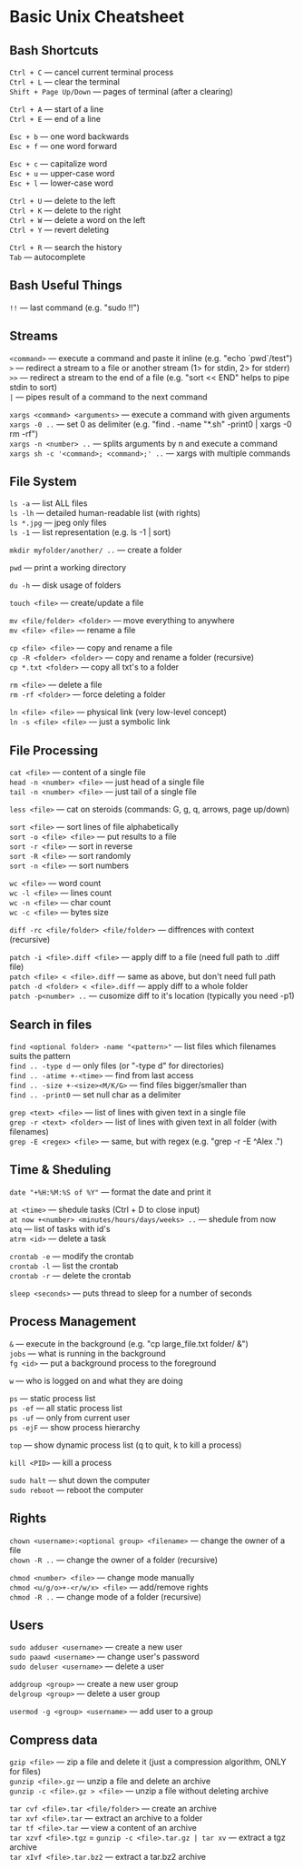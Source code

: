 # Basic Unix Cheatsheet

## Bash Shortcuts

`Ctrl + C` — cancel current terminal process  
`Ctrl + L` — clear the terminal  
`Shift + Page Up/Down` — pages of terminal (after a clearing)

`Ctrl + A` — start of a line  
`Ctrl + E` — end of a line

`Esc + b` — one word backwards  
`Esc + f` — one word forward

`Esc + c` — capitalize word  
`Esc + u` — upper-case word  
`Esc + l` — lower-case word

`Ctrl + U` — delete to the left  
`Ctrl + K` — delete to the right  
`Ctrl + W` — delete a word on the left  
`Ctrl + Y` — revert deleting

`Ctrl + R` — search the history  
`Tab` — autocomplete

## Bash Useful Things

`!!` — last command (e.g. "sudo !!")

## Streams

`<command>` — execute a command and paste it inline (e.g. "echo \`pwd\`/test")  
`>` — redirect a stream to a file or another stream (1\> for stdin, 2\> for stderr)  
`>>` — redirect a stream to the end of a file (e.g. "sort << END" helps to pipe stdin to sort)  
`|` — pipes result of a command to the next command

`xargs <command> <arguments>` — execute a command with given arguments  
`xargs -0 ..` — set 0 as delimiter (e.g. "find . -name "\*.sh" -print0 | xargs -0 rm -rf")  
`xargs -n <number> ..` — splits arguments by n and execute a command  
`xargs sh -c '<command>; <command>;' ..` — xargs with multiple commands

## File System

`ls -a` — list ALL files  
`ls -lh` — detailed human-readable list (with rights)  
`ls *.jpg` — jpeg only files  
`ls -1` — list representation (e.g. ls -1 | sort)

`mkdir myfolder/another/ ..` — create a folder

`pwd` — print a working directory

`du -h` — disk usage of folders

`touch <file>` — create/update a file

`mv <file/folder> <folder>` — move everything to anywhere  
`mv <file> <file>` — rename a file

`cp <file> <file>` — copy and rename a file  
`cp -R <folder> <folder>` — copy and rename a folder (recursive)  
`cp *.txt <folder>` — copy all txt's to a folder

`rm <file>` — delete a file  
`rm -rf <folder>` — force deleting a folder

`ln <file> <file>` — physical link (very low-level concept)  
`ln -s <file> <file>` — just a symbolic link


## File Processing

`cat <file>` — content of a single file  
`head -n <number> <file>` — just head of a single file  
`tail -n <number> <file>` — just tail of a single file

`less <file>` — cat on steroids (commands: <number>G, g, q, arrows, page up/down)

`sort <file>` — sort lines of file alphabetically  
`sort -o <file> <file>` — put results to a file  
`sort -r <file>` — sort in reverse  
`sort -R <file>` — sort randomly  
`sort -n <file>` — sort numbers

`wc <file>` — word count  
`wc -l <file>` — lines count  
`wc -n <file>` — char count  
`wc -c <file>` — bytes size

`diff -rc <file/folder> <file/folder>` — diffrences with context (recursive)

`patch -i <file>.diff <file>` — apply diff to a file (need full path to .diff file)  
`patch <file> < <file>.diff` — same as above, but don't need full path  
`patch -d <folder> < <file>.diff` — apply diff to a whole folder  
`patch -p<number> ..` — cusomize diff to it's location (typically you need -p1)


## Search in files

`find <optional folder> -name "<pattern>"` — list files which filenames suits the pattern  
`find .. -type d` — only files (or "-type d" for directories)  
`find .. -atime +-<time>` — find from last access  
`find .. -size +-<size><M/K/G>` — find files bigger/smaller than  
`find .. -print0` — set null char as a delimiter

`grep <text> <file>` — list of lines with given text in a single file  
`grep -r <text> <folder>` — list of lines with given text in all folder (with filenames)  
`grep -E <regex> <file>` — same, but with regex (e.g. "grep -r -E ^Alex .")


## Time & Sheduling

`date "+%H:%M:%S of %Y"` — format the date and print it

`at <time>` — shedule tasks (Ctrl + D to close input)  
`at now +<number> <minutes/hours/days/weeks> ..` — shedule from now  
`atq` — list of tasks with id's  
`atrm <id>` — delete a task

`crontab -e` — modify the crontab  
`crontab -l` — list the crontab  
`crontab -r` — delete the crontab

`sleep <seconds>` — puts thread to sleep for a number of seconds


## Process Management

`&` — execute in the background (e.g. "cp large_file.txt folder/ &")  
`jobs` — what is running in the background  
`fg <id>` — put a background process to the foreground

`w` — who is logged on and what they are doing

`ps` — static process list  
`ps -ef` — all static process list  
`ps -uf` — only from current user  
`ps -ejF` — show process hierarchy

`top` — show dynamic process list (q to quit, k to kill a process)

`kill <PID>` — kill a process

`sudo halt` — shut down the computer  
`sudo reboot` — reboot the computer


## Rights

`chown <username>:<optional group> <filename>` — change the owner of a file  
`chown -R ..` — change the owner of a folder (recursive)

`chmod <number> <file>` — change mode manually  
`chmod <u/g/o>+-<r/w/x> <file>` — add/remove rights  
`chmod -R ..` — change mode of a folder (recursive)


## Users

`sudo adduser <username>` — create a new user  
`sudo paawd <username>` — change user's password  
`sudo deluser <username>` — delete a user

`addgroup <group>` — create a new user group  
`delgroup <group>` — delete a user group

`usermod -g <group> <username>` — add user to a group


## Compress data

`gzip <file>` — zip a file and delete it (just a compression algorithm, ONLY for files)  
`gunzip <file>.gz` — unzip a file and delete an archive  
`gunzip -c <file>.gz > <file>` — unzip a file without deleting archive

`tar cvf <file>.tar <file/folder>` — create an archive  
`tar xvf <file>.tar` — extract an archive to a folder  
`tar tf <file>.tar` — view a content of an archive  
`tar xzvf <file>.tgz` = `gunzip -c <file>.tar.gz | tar xv` — extract a tgz archive  
`tar xIvf <file>.tar.bz2` — extract a tar.bz2 archive
